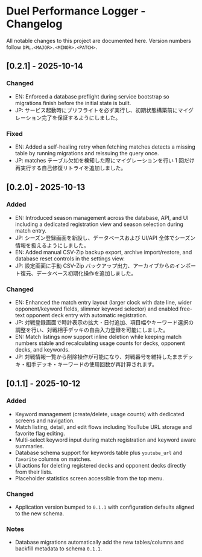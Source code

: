 # Duel Performance Logger - Changelog

All notable changes to this project are documented here. Version numbers follow `DPL.<MAJOR>.<MINOR>.<PATCH>`.

## [0.2.1] - 2025-10-14
### Changed
- EN: Enforced a database preflight during service bootstrap so migrations finish before the initial state is built.
- JP: サービス起動時にプリフライトを必ず実行し、初期状態構築前にマイグレーション完了を保証するようにしました。

### Fixed
- EN: Added a self-healing retry when fetching matches detects a missing table by running migrations and reissuing the query once.
- JP: matches テーブル欠如を検知した際にマイグレーションを行い 1 回だけ再実行する自己修復リトライを追加しました。

## [0.2.0] - 2025-10-13
### Added
- EN: Introduced season management across the database, API, and UI including a dedicated registration view and season selection during match entry.
- JP: シーズン登録画面を新設し、データベースおよび UI/API 全体でシーズン情報を扱えるようにしました。
- EN: Added manual CSV-Zip backup export, archive import/restore, and database reset controls in the settings view.
- JP: 設定画面に手動 CSV-Zip バックアップ出力、アーカイブからのインポート復元、データベース初期化操作を追加しました。

### Changed
- EN: Enhanced the match entry layout (larger clock with date line, wider opponent/keyword fields, slimmer keyword selector) and enabled free-text opponent deck entry with automatic registration.
- JP: 対戦登録画面で時計表示の拡大・日付追加、項目幅やキーワード選択の調整を行い、対戦相手デッキの自由入力登録を可能にしました。
- EN: Match listings now support inline deletion while keeping match numbers stable and recalculating usage counts for decks, opponent decks, and keywords.
- JP: 対戦情報一覧から削除操作が可能になり、対戦番号を維持したままデッキ・相手デッキ・キーワードの使用回数が再計算されます。

## [0.1.1] - 2025-10-12
### Added
- Keyword management (create/delete, usage counts) with dedicated screens and navigation.
- Match listing, detail, and edit flows including YouTube URL storage and favorite flag editing.
- Multi-select keyword input during match registration and keyword aware summaries.
- Database schema support for keywords table plus `youtube_url` and `favorite` columns on matches.
- UI actions for deleting registered decks and opponent decks directly from their lists.
- Placeholder statistics screen accessible from the top menu.

### Changed
- Application version bumped to `0.1.1` with configuration defaults aligned to the new schema.

### Notes
- Database migrations automatically add the new tables/columns and backfill metadata to schema `0.1.1`.

